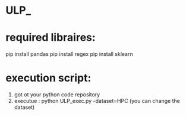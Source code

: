 # ULP_
 
# required libraires:
pip install pandas
pip install regex 
pip install sklearn

# execution script:
1) got ot your python code repository
2) executue : python ULP_exec.py -dataset=HPC (you can change the dataset)
